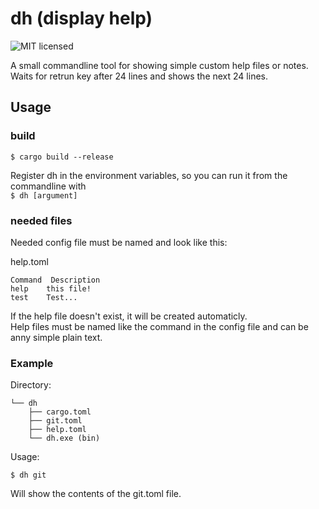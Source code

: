 # dh (display help)

![MIT licensed][license-image]

[license-image]: https://img.shields.io/github/license/workingj/dh.svg

A small commandline tool for showing simple custom help files or notes.
Waits for retrun key after 24 lines and shows the next 24 lines.

## Usage

### build

```$ cargo build --release```

Register dh in the environment variables, so you can run it from the commandline with  
```$ dh [argument]```

### needed files

Needed config file must be named and look like this:

help.toml

```
Command  Description
help    this file!
test    Test...
```

If the help file doesn't exist, it will be created automaticly.   
Help files must be named like the command in the config file and can be anny simple plain text.

### Example

Directory:
```
└── dh
    ├── cargo.toml
    ├── git.toml
    ├── help.toml
    └── dh.exe (bin)
```
Usage:

```$ dh git```

Will show the contents of the git.toml file.